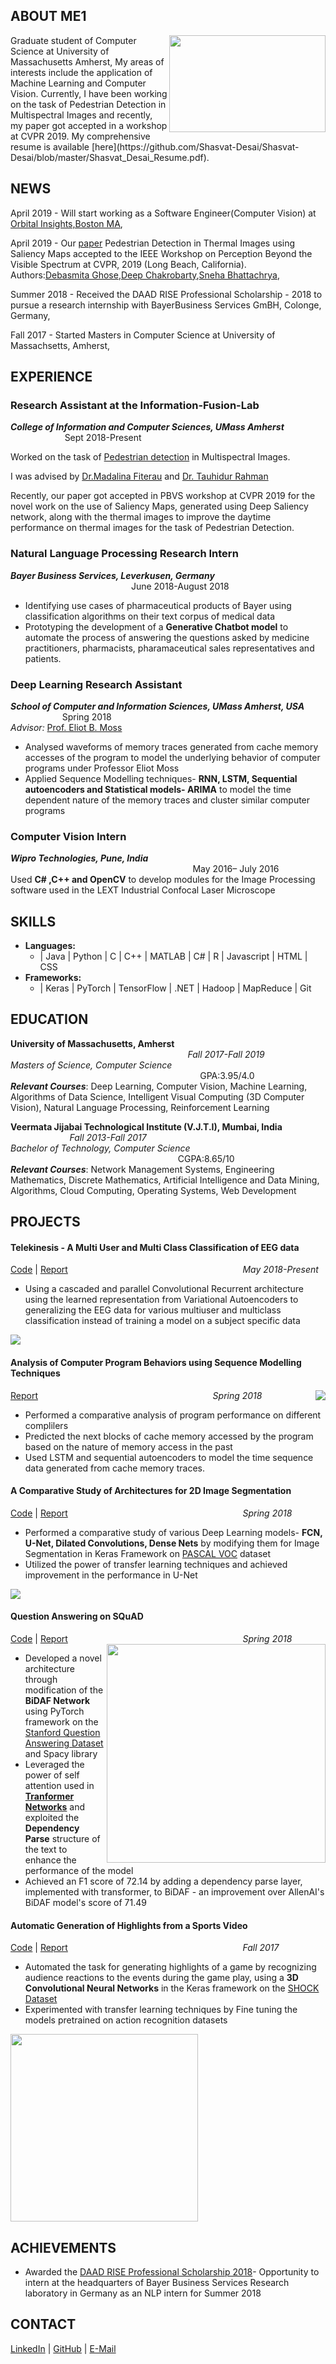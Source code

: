 
## ABOUT ME1
<p>
<img src="IMG_6084-1.jpg" width="250" height="155" align="right"/>
</p>
Graduate student of Computer Science at  University of Massachusetts Amherst, 
My areas of interests include the application of Machine Learning and Computer Vision.  Currently, I have been working on the task of Pedestrian Detection in Multispectral Images and recently, my paper got accepted in a workshop at  CVPR 2019.
My comprehensive resume is available [here](https://github.com/Shasvat-Desai/Shasvat-Desai/blob/master/Shasvat_Desai_Resume.pdf). 

## NEWS
April 2019 - Will start working as a Software Engineer(Computer Vision) at [Orbital Insights,Boston MA](https://orbitalinsight.com/),

April 2019 - Our [paper](https://arxiv.org/pdf/1904.06859.pdf) Pedestrian Detection in Thermal Images using Saliency Maps accepted to the IEEE Workshop on Perception Beyond the Visible Spectrum at CVPR, 2019 (Long Beach, California).
Authors:[Debasmita Ghose](https://github.com/DebasmitaGhose/Debasmita-Ghose),[Deep Chakrobarty](https://deepc94.github.io/),[Sneha Bhattachrya](https://github.com/snehabhattacharya),

Summer 2018 - Received the DAAD RISE Professional Scholarship - 2018 to pursue a research internship with BayerBusiness Services GmBH, Colonge, Germany,

Fall 2017 - Started Masters in Computer Science at University of Massachsetts, Amherst,

## EXPERIENCE
### Research Assistant at the Information-Fusion-Lab
***College of Information and Computer Sciences, UMass Amherst*** &nbsp;&nbsp;&nbsp;&nbsp;&nbsp;&nbsp;&nbsp;&nbsp;&nbsp;&nbsp;&nbsp;&nbsp;&nbsp;&nbsp;&nbsp;&nbsp;&nbsp;&nbsp;&nbsp;&nbsp;&nbsp;       Sept 2018-Present  

Worked on the task of [Pedestrian detection](https://information-fusion-lab-umass.github.io/Salient-Pedestrian-Detection/) in Multispectral Images.

I was advised by [Dr.Madalina Fiterau](https://www.cics.umass.edu/people/fiterau-brostean-madalina) and [Dr. Tauhidur Rahman](http://www.tauhidurrahman.com/)  

Recently, our paper got accepted in PBVS workshop at  CVPR 2019 for the novel work on the use of Saliency Maps, generated using Deep Saliency network,  along with the thermal images to improve the daytime performance on thermal images for the task of Pedestrian Detection. 

### Natural Language Processing Research Intern
***Bayer Business Services, Leverkusen, Germany*** &nbsp;&nbsp;&nbsp;&nbsp;&nbsp;&nbsp;&nbsp;&nbsp;&nbsp;&nbsp;&nbsp;&nbsp;&nbsp;&nbsp;&nbsp;&nbsp;&nbsp;&nbsp;&nbsp;&nbsp;&nbsp;&nbsp;&nbsp;&nbsp;&nbsp;&nbsp;&nbsp;&nbsp;&nbsp;&nbsp;&nbsp;&nbsp;&nbsp;&nbsp;&nbsp;&nbsp;&nbsp;&nbsp;&nbsp;&nbsp;&nbsp;&nbsp;&nbsp;&nbsp;&nbsp;&nbsp;&nbsp;&nbsp;         June 2018-August 2018  

-	Identifying use cases of pharmaceutical products of Bayer using classification algorithms on their text corpus of medical data  
-	Prototyping the development of a **Generative Chatbot model** to automate the process of answering the questions asked by medicine practitioners, pharmacists, pharamaceutical  sales representatives and patients.

### Deep Learning Research Assistant
***School of Computer and Information Sciences, UMass Amherst, USA*** 	&nbsp;&nbsp;&nbsp;&nbsp;&nbsp;&nbsp;&nbsp;&nbsp;&nbsp;&nbsp;&nbsp;&nbsp;&nbsp;&nbsp;&nbsp;&nbsp;&nbsp;&nbsp;&nbsp;&nbsp;	 			             	Spring 2018    
_Advisor:_ [Prof. Eliot B. Moss](https://people.cs.umass.edu/~moss/)  
-	Analysed waveforms of memory traces generated from cache memory accesses of the program to model the underlying behavior of computer programs under Professor Eliot Moss  
- Applied Sequence Modelling techniques- **RNN, LSTM, Sequential autoencoders and Statistical models- ARIMA** to model the time dependent nature of the memory traces and cluster similar computer programs

### Computer Vision Intern 
***Wipro Technologies, Pune, India***
&nbsp;&nbsp;&nbsp;&nbsp;&nbsp;&nbsp;&nbsp;&nbsp;&nbsp;&nbsp;&nbsp;&nbsp;&nbsp;&nbsp;&nbsp;&nbsp;&nbsp;&nbsp;&nbsp;&nbsp;&nbsp;&nbsp;&nbsp;&nbsp;&nbsp;&nbsp;&nbsp;&nbsp;&nbsp;&nbsp;&nbsp;&nbsp;&nbsp;&nbsp;&nbsp;&nbsp;&nbsp;&nbsp;&nbsp;&nbsp;&nbsp;&nbsp;&nbsp;&nbsp;&nbsp;&nbsp;&nbsp;&nbsp;&nbsp;&nbsp;&nbsp;&nbsp;&nbsp;&nbsp;&nbsp;&nbsp;&nbsp;&nbsp;&nbsp;&nbsp;&nbsp;&nbsp;&nbsp;&nbsp;&nbsp;&nbsp;&nbsp;&nbsp;&nbsp;&nbsp;&nbsp;&nbsp;&nbsp;                                                   May 2016– July 2016  
Used **C# ,C++ and OpenCV** to develop modules for the Image Processing software used in the LEXT Industrial Confocal Laser Microscope

## SKILLS
- **Languages:**
   - | Java | Python | C | C++ | MATLAB | C# | R | Javascript | HTML | CSS 
- **Frameworks:**
   - | Keras | PyTorch | TensorFlow | .NET | Hadoop | MapReduce | Git 

## EDUCATION

**University of Massachusetts, Amherst** &nbsp;&nbsp;&nbsp;&nbsp;&nbsp;&nbsp;&nbsp;&nbsp;&nbsp;&nbsp;&nbsp;&nbsp;&nbsp;&nbsp;&nbsp;&nbsp;&nbsp;&nbsp;&nbsp;&nbsp;&nbsp;&nbsp;&nbsp;&nbsp;&nbsp;&nbsp;&nbsp;&nbsp;&nbsp;&nbsp;&nbsp;&nbsp;&nbsp;&nbsp;&nbsp;&nbsp;&nbsp;&nbsp;&nbsp;&nbsp;&nbsp;&nbsp;&nbsp;&nbsp;&nbsp;&nbsp;&nbsp;&nbsp;&nbsp;&nbsp;&nbsp;&nbsp;&nbsp;&nbsp;&nbsp;&nbsp;&nbsp;&nbsp;&nbsp;&nbsp;&nbsp;&nbsp;&nbsp;&nbsp;&nbsp;&nbsp;&nbsp;&nbsp;&nbsp;&nbsp;&nbsp;                                                                          *Fall 2017-Fall 2019*  
*Masters of Science, Computer Science*	&nbsp;&nbsp;&nbsp;&nbsp;&nbsp;&nbsp;&nbsp;&nbsp;&nbsp;&nbsp;&nbsp;&nbsp;&nbsp;&nbsp;&nbsp;&nbsp;&nbsp;&nbsp;&nbsp;&nbsp;&nbsp;&nbsp;&nbsp;&nbsp;&nbsp;&nbsp;&nbsp;&nbsp;&nbsp;&nbsp;&nbsp;&nbsp;&nbsp;&nbsp;&nbsp;&nbsp;&nbsp;&nbsp;&nbsp;&nbsp;&nbsp;&nbsp;&nbsp;&nbsp;&nbsp;&nbsp;&nbsp;&nbsp;&nbsp;&nbsp;&nbsp;&nbsp;&nbsp;&nbsp;&nbsp;&nbsp;&nbsp;&nbsp;&nbsp;&nbsp;&nbsp;&nbsp;&nbsp;&nbsp;&nbsp;&nbsp;&nbsp;&nbsp;&nbsp;&nbsp;&nbsp;&nbsp;&nbsp;&nbsp;&nbsp;&nbsp;						        GPA:3.95/4.0  
**_Relevant Courses_**: Deep Learning, Computer Vision, Machine Learning, Algorithms of Data Science, Intelligent Visual Computing (3D Computer Vision), Natural Language Processing, Reinforcement Learning

**Veermata Jijabai Technological Institute (V.J.T.I), Mumbai, India** &nbsp;&nbsp;&nbsp;&nbsp;&nbsp;&nbsp;&nbsp;&nbsp;&nbsp;&nbsp;&nbsp;&nbsp;&nbsp;&nbsp;&nbsp;&nbsp;&nbsp;&nbsp;&nbsp;&nbsp;&nbsp;&nbsp;&nbsp;                                         *Fall 2013-Fall 2017*                                         
*Bachelor of Technology, Computer Science* &nbsp;&nbsp;&nbsp;&nbsp;&nbsp;&nbsp;&nbsp;&nbsp;&nbsp;&nbsp;&nbsp;&nbsp;&nbsp;&nbsp;&nbsp;&nbsp;&nbsp;&nbsp;&nbsp;&nbsp;&nbsp;&nbsp;&nbsp;&nbsp;&nbsp;&nbsp;&nbsp;&nbsp;&nbsp;&nbsp;&nbsp;&nbsp;&nbsp;&nbsp;&nbsp;&nbsp;&nbsp;&nbsp;&nbsp;&nbsp;&nbsp;&nbsp;&nbsp;&nbsp;&nbsp;&nbsp;&nbsp;&nbsp;&nbsp;&nbsp;&nbsp;&nbsp;&nbsp;&nbsp;&nbsp;&nbsp;&nbsp;&nbsp;&nbsp;&nbsp;&nbsp;&nbsp;&nbsp;&nbsp;&nbsp;&nbsp;&nbsp;						        CGPA:8.65/10  
**_Relevant Courses_**: Network Management Systems, Engineering Mathematics, Discrete Mathematics, Artificial Intelligence and Data Mining, Algorithms, Cloud Computing, Operating Systems, Web Development

## PROJECTS

#### Telekinesis - A Multi User and Multi Class Classification of EEG data			          
[Code]() | [Report]() &nbsp;&nbsp;&nbsp;&nbsp;&nbsp;&nbsp;&nbsp;&nbsp;&nbsp;&nbsp;&nbsp;&nbsp;&nbsp;&nbsp;&nbsp;&nbsp;&nbsp;&nbsp;&nbsp;&nbsp;&nbsp;&nbsp;&nbsp;&nbsp;&nbsp;&nbsp;&nbsp;&nbsp;&nbsp;&nbsp;&nbsp;&nbsp;&nbsp;&nbsp;&nbsp;&nbsp;&nbsp;&nbsp;&nbsp;&nbsp;&nbsp;&nbsp;&nbsp;&nbsp;&nbsp;&nbsp;&nbsp;&nbsp;&nbsp;&nbsp;&nbsp;&nbsp;&nbsp;&nbsp;&nbsp;&nbsp;&nbsp;&nbsp;&nbsp;&nbsp;&nbsp;&nbsp;&nbsp;&nbsp;&nbsp;&nbsp;&nbsp;&nbsp;&nbsp; *May 2018-Present*   
- Using a cascaded and  parallel Convolutional Recurrent architecture using the learned representation from Variational Autoencoders to generalizing the EEG data for various  multiuser and multiclass classification instead of training a model on a subject specific data
<p>
<img src="telekinesis.PNG"/>
</p>

#### Analysis of Computer Program Behaviors using Sequence Modelling Techniques
[Report](https://github.com/Shasvat-Desai/Shasvat-Desai/blob/master/696C.pdf)
&nbsp;&nbsp;&nbsp;&nbsp;&nbsp;&nbsp;&nbsp;&nbsp;&nbsp;&nbsp;&nbsp;&nbsp;&nbsp;&nbsp;&nbsp;&nbsp;&nbsp;&nbsp;&nbsp;&nbsp;&nbsp;&nbsp;&nbsp;&nbsp;&nbsp;&nbsp;&nbsp;&nbsp;&nbsp;&nbsp;&nbsp;&nbsp;&nbsp;&nbsp;&nbsp;&nbsp;&nbsp;&nbsp;&nbsp;&nbsp;&nbsp;&nbsp;&nbsp;&nbsp;&nbsp;&nbsp;&nbsp;&nbsp;&nbsp;&nbsp;&nbsp;&nbsp;&nbsp;&nbsp;&nbsp;&nbsp;&nbsp;&nbsp;&nbsp;&nbsp;&nbsp;&nbsp;&nbsp;&nbsp;&nbsp;&nbsp;&nbsp;&nbsp;&nbsp; *Spring 2018* 
<img src="chaos.PNG" align="right"/>
- Performed a comparative analysis of program performance on different complilers
- Predicted the next blocks of cache memory accessed by the program based on the nature of memory access in the past
- Used LSTM and sequential autoencoders to model the time sequence data generated from cache memory traces.


#### A Comparative Study of Architectures for 2D Image Segmentation			      	
[Code](https://github.com/immuno121/A-Comparative-Study-of-Architectures-for-2D-Image-Semantic-Segmentation) | [Report](https://github.com/immuno121/A-Comparative-Study-of-Architectures-for-2D-Image-Semantic-Segmentation/blob/master/Project%20report/Project%20Report.pdf) &nbsp;&nbsp;&nbsp;&nbsp;&nbsp;&nbsp;&nbsp;&nbsp;&nbsp;&nbsp;&nbsp;&nbsp;&nbsp;&nbsp;&nbsp;&nbsp;&nbsp;&nbsp;&nbsp;&nbsp;&nbsp;&nbsp;&nbsp;&nbsp;&nbsp;&nbsp;&nbsp;&nbsp;&nbsp;&nbsp;&nbsp;&nbsp;&nbsp;&nbsp;&nbsp;&nbsp;&nbsp;&nbsp;&nbsp;&nbsp;&nbsp;&nbsp;&nbsp;&nbsp;&nbsp;&nbsp;&nbsp;&nbsp;&nbsp;&nbsp;&nbsp;&nbsp;&nbsp;&nbsp;&nbsp;&nbsp;&nbsp;&nbsp;&nbsp;&nbsp;&nbsp;&nbsp;&nbsp;&nbsp;&nbsp;&nbsp;&nbsp;&nbsp;&nbsp; *Spring 2018*  
- Performed a comparative study of various Deep Learning models- **FCN, U-Net, Dilated Convolutions, Dense Nets** by modifying them for 
Image Segmentation in Keras Framework on [PASCAL VOC](http://host.robots.ox.ac.uk/pascal/VOC/voc2012/) dataset    
- Utilized the power of transfer learning techniques and achieved improvement in the performance in U-Net 
<p>
<img src="segmentation.PNG"/>
</p>

#### Question Answering  on SQuAD						 	      	
[Code](https://github.com/immuno121/allennlp) | [Report](https://github.com/Shasvat-Desai/Shasvat-Desai/blob/master/Project_Report.pdf) &nbsp;&nbsp;&nbsp;&nbsp;&nbsp;&nbsp;&nbsp;&nbsp;&nbsp;&nbsp;&nbsp;&nbsp;&nbsp;&nbsp;&nbsp;&nbsp;&nbsp;&nbsp;&nbsp;&nbsp;&nbsp;&nbsp;&nbsp;&nbsp;&nbsp;&nbsp;&nbsp;&nbsp;&nbsp;&nbsp;&nbsp;&nbsp;&nbsp;&nbsp;&nbsp;&nbsp;&nbsp;&nbsp;&nbsp;&nbsp;&nbsp;&nbsp;&nbsp;&nbsp;&nbsp;&nbsp;&nbsp;&nbsp;&nbsp;&nbsp;&nbsp;&nbsp;&nbsp;&nbsp;&nbsp;&nbsp;&nbsp;&nbsp;&nbsp;&nbsp;&nbsp;&nbsp;&nbsp;&nbsp;&nbsp;&nbsp;&nbsp;&nbsp;&nbsp; *Spring 2018* 
<img src="bidaf.PNG" width="350" height="350" align="right"/>
- Developed a novel architecture through modification of the **BiDAF Network** using PyTorch framework on the [Stanford Question Answering Dataset](https://rajpurkar.github.io/SQuAD-explorer/) and Spacy library
- Leveraged the power of self attention used in [**Tranformer Networks**](https://arxiv.org/abs/1706.03762) and exploited the **Dependency Parse** structure of the text to enhance the performance of the model
- Achieved an F1 score of 72.14 by adding a dependency parse layer, implemented with transformer, to BiDAF - an improvement over AllenAI's BiDAF model's score of 71.49

#### Automatic Generation of Highlights from a Sports Video 				             	 
[Code](https://github.com/immuno121/Automatic-highlight-generation-from-Sports-Videos/tree/master/code) | [Report](https://github.com/immuno121/Automatic-highlight-generation-from-Sports-Videos/blob/master/project%20report/automated-sports-highlight.pdf) &nbsp;&nbsp;&nbsp;&nbsp;&nbsp;&nbsp;&nbsp;&nbsp;&nbsp;&nbsp;&nbsp;&nbsp;&nbsp;&nbsp;&nbsp;&nbsp;&nbsp;&nbsp;&nbsp;&nbsp;&nbsp;&nbsp;&nbsp;&nbsp;&nbsp;&nbsp;&nbsp;&nbsp;&nbsp;&nbsp;&nbsp;&nbsp;&nbsp;&nbsp;&nbsp;&nbsp;&nbsp;&nbsp;&nbsp;&nbsp;&nbsp;&nbsp;&nbsp;&nbsp;&nbsp;&nbsp;&nbsp;&nbsp;&nbsp;&nbsp;&nbsp;&nbsp;&nbsp;&nbsp;&nbsp;&nbsp;&nbsp;&nbsp;&nbsp;&nbsp;&nbsp;&nbsp;&nbsp;&nbsp;&nbsp;&nbsp;&nbsp;&nbsp;&nbsp; *Fall 2017*  
- Automated the task for generating highlights of a game by recognizing audience reactions to the
events during the game play, using a **3D  Convolutional Neural Networks** in the Keras framework on the [SHOCK Dataset](http://vips.sci.univr.it/dataset/shock/)  
- Experimented with transfer learning techniques by Fine tuning the models pretrained on action recognition datasets
<p>
<img src="sports.PNG" height="300"/>
</p>

## ACHIEVEMENTS
- Awarded the [DAAD RISE Professional Scholarship 2018](https://www.daad.de/rise/en/rise-professional/)- Opportunity to intern at the headquarters of  Bayer Business Services Research laboratory in Germany as an NLP intern for Summer 2018

## CONTACT

[LinkedIn](https://www.linkedin.com/in/shasvat-desai/)  |  [GitHub](https://github.com/immuno121) |  <a href="mailto:shasvatmukes@umass.edu" target="_top">E-Mail</a>
